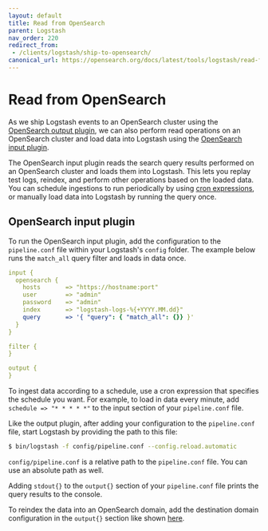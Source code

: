 ```yaml
---
layout: default
title: Read from OpenSearch
parent: Logstash
nav_order: 220
redirect_from:
 - /clients/logstash/ship-to-opensearch/
canonical_url: https://opensearch.org/docs/latest/tools/logstash/read-from-opensearch/
---
```


# Read from OpenSearch

As we ship Logstash events to an OpenSearch cluster using the [OpenSearch output plugin](https://github.com/opensearch-project/logstash-output-opensearch), we can also perform read operations on an OpenSearch cluster and load data into Logstash using the [OpenSearch input plugin](https://github.com/opensearch-project/logstash-input-opensearch).

The OpenSearch input plugin reads the search query results performed on an OpenSearch cluster and loads them into Logstash. This lets you replay test logs, reindex, and perform other operations based on the loaded data. You can schedule ingestions to run periodically by using 
[cron expressions](https://opensearch.org/docs/latest/monitoring-plugins/alerting/cron/), or manually load data into Logstash by running the query once.



## OpenSearch input plugin

To run the OpenSearch input plugin, add the configuration to the `pipeline.conf` file within your Logstash's `config` folder. The example below runs the `match_all` query filter and loads in data once.

```yml
input {
  opensearch {
    hosts       => "https://hostname:port"
    user        => "admin"
    password    => "admin"
    index       => "logstash-logs-%{+YYYY.MM.dd}"
    query       => '{ "query": { "match_all": {}} }'
  }
}

filter {
}

output {
}
```

To ingest data according to a schedule, use a cron expression that specifies the schedule you want. For example, to load in data every minute, add `schedule => "* * * * *"` to the input section of your `pipeline.conf` file.

Like the output plugin, after adding your configuration to the `pipeline.conf` file, start Logstash by providing the path to this file:

 ```bash
 $ bin/logstash -f config/pipeline.conf --config.reload.automatic
 ```

`config/pipeline.conf` is a relative path to the `pipeline.conf` file. You can use an absolute path as well.

Adding `stdout{}` to the `output{}` section of your `pipeline.conf` file prints the query results to the console. 

To reindex the data into an OpenSearch domain, add the destination domain configuration in the `output{}` section like shown [here](https://opensearch.org/docs/latest/tools/logstash/index/).

